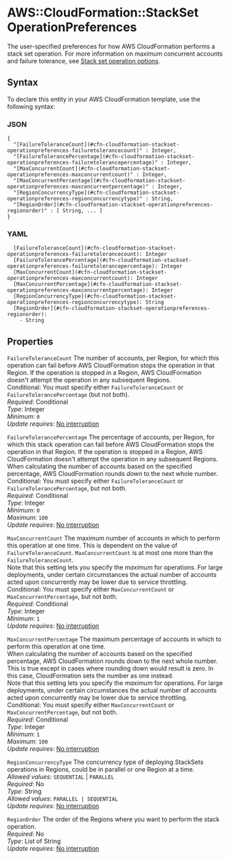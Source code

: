 # AWS::CloudFormation::StackSet OperationPreferences<a name="aws-properties-cloudformation-stackset-operationpreferences"></a>

The user\-specified preferences for how AWS CloudFormation performs a stack set operation\. For more information on maximum concurrent accounts and failure tolerance, see [Stack set operation options](https://docs.aws.amazon.com/AWSCloudFormation/latest/UserGuide/stacksets-concepts.html#stackset-ops-options)\.

## Syntax<a name="aws-properties-cloudformation-stackset-operationpreferences-syntax"></a>

To declare this entity in your AWS CloudFormation template, use the following syntax:

### JSON<a name="aws-properties-cloudformation-stackset-operationpreferences-syntax.json"></a>

```
{
  "[FailureToleranceCount](#cfn-cloudformation-stackset-operationpreferences-failuretolerancecount)" : Integer,
  "[FailureTolerancePercentage](#cfn-cloudformation-stackset-operationpreferences-failuretolerancepercentage)" : Integer,
  "[MaxConcurrentCount](#cfn-cloudformation-stackset-operationpreferences-maxconcurrentcount)" : Integer,
  "[MaxConcurrentPercentage](#cfn-cloudformation-stackset-operationpreferences-maxconcurrentpercentage)" : Integer,
  "[RegionConcurrencyType](#cfn-cloudformation-stackset-operationpreferences-regionconcurrencytype)" : String,
  "[RegionOrder](#cfn-cloudformation-stackset-operationpreferences-regionorder)" : [ String, ... ]
}
```

### YAML<a name="aws-properties-cloudformation-stackset-operationpreferences-syntax.yaml"></a>

```
  [FailureToleranceCount](#cfn-cloudformation-stackset-operationpreferences-failuretolerancecount): Integer
  [FailureTolerancePercentage](#cfn-cloudformation-stackset-operationpreferences-failuretolerancepercentage): Integer
  [MaxConcurrentCount](#cfn-cloudformation-stackset-operationpreferences-maxconcurrentcount): Integer
  [MaxConcurrentPercentage](#cfn-cloudformation-stackset-operationpreferences-maxconcurrentpercentage): Integer
  [RegionConcurrencyType](#cfn-cloudformation-stackset-operationpreferences-regionconcurrencytype): String
  [RegionOrder](#cfn-cloudformation-stackset-operationpreferences-regionorder): 
    - String
```

## Properties<a name="aws-properties-cloudformation-stackset-operationpreferences-properties"></a>

`FailureToleranceCount`  <a name="cfn-cloudformation-stackset-operationpreferences-failuretolerancecount"></a>
The number of accounts, per Region, for which this operation can fail before AWS CloudFormation stops the operation in that Region\. If the operation is stopped in a Region, AWS CloudFormation doesn't attempt the operation in any subsequent Regions\.  
Conditional: You must specify either `FailureToleranceCount` or `FailureTolerancePercentage` \(but not both\)\.  
*Required*: Conditional  
*Type*: Integer  
*Minimum*: `0`  
*Update requires*: [No interruption](https://docs.aws.amazon.com/AWSCloudFormation/latest/UserGuide/using-cfn-updating-stacks-update-behaviors.html#update-no-interrupt)

`FailureTolerancePercentage`  <a name="cfn-cloudformation-stackset-operationpreferences-failuretolerancepercentage"></a>
The percentage of accounts, per Region, for which this stack operation can fail before AWS CloudFormation stops the operation in that Region\. If the operation is stopped in a Region, AWS CloudFormation doesn't attempt the operation in any subsequent Regions\.  
When calculating the number of accounts based on the specified percentage, AWS CloudFormation rounds *down* to the next whole number\.  
Conditional: You must specify either `FailureToleranceCount` or `FailureTolerancePercentage`, but not both\.  
*Required*: Conditional  
*Type*: Integer  
*Minimum*: `0`  
*Maximum*: `100`  
*Update requires*: [No interruption](https://docs.aws.amazon.com/AWSCloudFormation/latest/UserGuide/using-cfn-updating-stacks-update-behaviors.html#update-no-interrupt)

`MaxConcurrentCount`  <a name="cfn-cloudformation-stackset-operationpreferences-maxconcurrentcount"></a>
The maximum number of accounts in which to perform this operation at one time\. This is dependent on the value of `FailureToleranceCount`\. `MaxConcurrentCount` is at most one more than the `FailureToleranceCount`\.  
Note that this setting lets you specify the *maximum* for operations\. For large deployments, under certain circumstances the actual number of accounts acted upon concurrently may be lower due to service throttling\.  
Conditional: You must specify either `MaxConcurrentCount` or `MaxConcurrentPercentage`, but not both\.  
*Required*: Conditional  
*Type*: Integer  
*Minimum*: `1`  
*Update requires*: [No interruption](https://docs.aws.amazon.com/AWSCloudFormation/latest/UserGuide/using-cfn-updating-stacks-update-behaviors.html#update-no-interrupt)

`MaxConcurrentPercentage`  <a name="cfn-cloudformation-stackset-operationpreferences-maxconcurrentpercentage"></a>
The maximum percentage of accounts in which to perform this operation at one time\.  
When calculating the number of accounts based on the specified percentage, AWS CloudFormation rounds down to the next whole number\. This is true except in cases where rounding down would result is zero\. In this case, CloudFormation sets the number as one instead\.  
Note that this setting lets you specify the *maximum* for operations\. For large deployments, under certain circumstances the actual number of accounts acted upon concurrently may be lower due to service throttling\.  
Conditional: You must specify either `MaxConcurrentCount` or `MaxConcurrentPercentage`, but not both\.  
*Required*: Conditional  
*Type*: Integer  
*Minimum*: `1`  
*Maximum*: `100`  
*Update requires*: [No interruption](https://docs.aws.amazon.com/AWSCloudFormation/latest/UserGuide/using-cfn-updating-stacks-update-behaviors.html#update-no-interrupt)

`RegionConcurrencyType`  <a name="cfn-cloudformation-stackset-operationpreferences-regionconcurrencytype"></a>
The concurrency type of deploying StackSets operations in Regions, could be in parallel or one Region at a time\.  
*Allowed values*: `SEQUENTIAL` \| `PARALLEL`  
*Required*: No  
*Type*: String  
*Allowed values*: `PARALLEL | SEQUENTIAL`  
*Update requires*: [No interruption](https://docs.aws.amazon.com/AWSCloudFormation/latest/UserGuide/using-cfn-updating-stacks-update-behaviors.html#update-no-interrupt)

`RegionOrder`  <a name="cfn-cloudformation-stackset-operationpreferences-regionorder"></a>
The order of the Regions where you want to perform the stack operation\.  
*Required*: No  
*Type*: List of String  
*Update requires*: [No interruption](https://docs.aws.amazon.com/AWSCloudFormation/latest/UserGuide/using-cfn-updating-stacks-update-behaviors.html#update-no-interrupt)